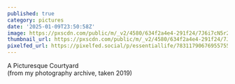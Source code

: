 ```yaml
---
published: true
category: pictures
date: '2025-01-09T23:50:58Z'
image: https://pxscdn.com/public/m/_v2/4580/634f2a4e4-291f24/7J6i7cN5r2nA/VaWePbh2WxmogUj7PeOvjNF8Pfvo76F7YER317QN.jpg
thumbnail_url: https://pxscdn.com/public/m/_v2/4580/634f2a4e4-291f24/7J6i7cN5r2nA/VaWePbh2WxmogUj7PeOvjNF8Pfvo76F7YER317QN_thumb.jpg
pixelfed_url: https://pixelfed.social/p/essentiallife/783117906769557556
---
```


A Picturesque Courtyard  
(from my photography archive, taken 2019)